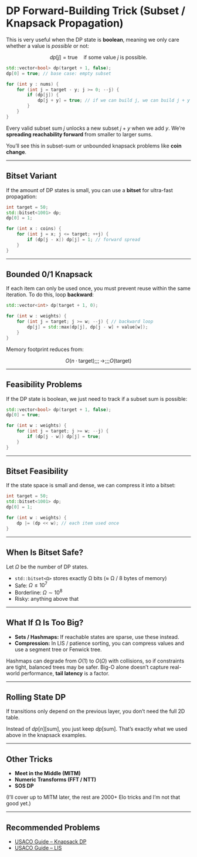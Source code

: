 # DP Forward-Building Trick (Subset / Knapsack Propagation)

This is very useful when the DP state is **boolean**, meaning we only care whether a value is *possible* or not:

$$
dp[j] = \text{true} \quad \text{if some value } j \text{ is possible.}
$$

```cpp
std::vector<bool> dp(target + 1, false);
dp[0] = true; // base case: empty subset

for (int y : nums) {
    for (int j = target - y; j >= 0; --j) {
        if (dp[j]) {
            dp[j + y] = true; // if we can build j, we can build j + y
        }
    }
}
```

Every valid subset sum $j$ unlocks a new subset $j + y$ when we add $y$.
We’re **spreading reachability forward** from smaller to larger sums.

You’ll see this in subset-sum or unbounded knapsack problems like **coin change**.

---

## Bitset Variant

If the amount of DP states is small, you can use a **bitset** for ultra-fast propagation:

```cpp
int target = 50;
std::bitset<1001> dp;  
dp[0] = 1;

for (int x : coins) {
    for (int j = x; j <= target; ++j) {
        if (dp[j - x]) dp[j] = 1; // forward spread
    }
}
```

---

## Bounded 0/1 Knapsack

If each item can only be used once, you must prevent reuse within the same iteration.
To do this, loop **backward**:

```cpp
std::vector<int> dp(target + 1, 0);

for (int w : weights) {
    for (int j = target; j >= w; --j) { // backward loop
        dp[j] = std::max(dp[j], dp[j - w] + value[w]);
    }
}
```

Memory footprint reduces from:

$$
O(n \cdot \text{target}) ;;; \to ;;; O(\text{target})
$$

---

## Feasibility Problems

If the DP state is boolean, we just need to track if a subset sum is possible:

```cpp
std::vector<bool> dp(target + 1, false);
dp[0] = true;

for (int w : weights) {
    for (int j = target; j >= w; --j) {
        if (dp[j - w]) dp[j] = true;
    }
}
```

---

## Bitset Feasibility

If the state space is small and dense, we can compress it into a bitset:

```cpp
int target = 50;
std::bitset<1001> dp;  
dp[0] = 1;

for (int w : weights) {
    dp |= (dp << w); // each item used once
}
```

---

## When Is Bitset Safe?

Let $\Omega$ be the number of DP states.

* `std::bitset<Ω>` stores exactly Ω bits (≈ Ω / 8 bytes of memory)
* Safe: $\Omega \le 10^7$
* Borderline: $\Omega \sim 10^8$
* Risky: anything above that

---

## What If Ω Is Too Big?

* **Sets / Hashmaps:** If reachable states are sparse, use these instead.
* **Compression:** In LIS / patience sorting, you can compress values and use a segment tree or Fenwick tree.

Hashmaps can degrade from $O(1)$ to $O(\Omega)$ with collisions, so if constraints are tight, balanced trees may be safer.
Big-O alone doesn’t capture real-world performance, **tail latency** is a factor.

---

## Rolling State DP

If transitions only depend on the previous layer, you don’t need the full 2D table.

Instead of $dp[n][\text{sum}]$, you just keep $dp[\text{sum}]$.
That’s exactly what we used above in the knapsack examples.

---

## Other Tricks

* **Meet in the Middle (MITM)**
* **Numeric Transforms (FFT / NTT)**
* **SOS DP**

(I’ll cover up to MITM later, the rest are 2000+ Elo tricks and I’m not that good yet.)

---

## Recommended Problems

* [USACO Guide – Knapsack DP](https://usaco.guide/gold/knapsack)
* [USACO Guide – LIS](https://usaco.guide/gold/lis)